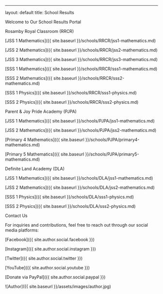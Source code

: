 
---

layout: default title: School Results

Welcome to Our School Results Portal

Rosamby Royal Classroom (RRCR)

[JSS 1 Mathematics]({{ site.baseurl }}/schools/RRCR/jss1-mathematics.md)

[JSS 2 Mathematics]({{ site.baseurl }}/schools/RRCR/jss2-mathematics.md)

[JSS 3 Mathematics]({{ site.baseurl }}/schools/RRCR/jss3-mathematics.md)

[SSS 1 Mathematics]({{ site.baseurl }}/schools/RRCR/sss1-mathematics.md)

[SSS 2 Mathematics]({{ site.baseurl }}/schools/RRCR/sss2-mathematics.md)

[SSS 1 Physics]({{ site.baseurl }}/schools/RRCR/sss1-physics.md)

[SSS 2 Physics]({{ site.baseurl }}/schools/RRCR/sss2-physics.md)


Parent & Joy Pride Academy (PJPA)

[JSS 1 Mathematics]({{ site.baseurl }}/schools/PJPA/jss1-mathematics.md)

[JSS 2 Mathematics]({{ site.baseurl }}/schools/PJPA/jss2-mathematics.md)

[Primary 4 Mathematics]({{ site.baseurl }}/schools/PJPA/primary4-mathematics.md)

[Primary 5 Mathematics]({{ site.baseurl }}/schools/PJPA/primary5-mathematics.md)


Definite Land Academy (DLA)

[JSS 1 Mathematics]({{ site.baseurl }}/schools/DLA/jss1-mathematics.md)

[JSS 2 Mathematics]({{ site.baseurl }}/schools/DLA/jss2-mathematics.md)

[SSS 1 Physics]({{ site.baseurl }}/schools/DLA/sss1-physics.md)

[SSS 2 Physics]({{ site.baseurl }}/schools/DLA/sss2-physics.md)


Contact Us

For inquiries and contributions, feel free to reach out through our social media platforms:

[Facebook]({{ site.author.social.facebook }})

[Instagram]({{ site.author.social.instagram }})

[Twitter]({{ site.author.social.twitter }})

[YouTube]({{ site.author.social.youtube }})

[Donate via PayPal]({{ site.author.social.paypal }})


![Author]({{ site.baseurl }}/assets/images/author.jpg)

